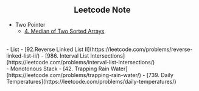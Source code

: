 <h2 align="center">
  Leetcode Note
</h2>

</p>

- Two Pointer
  - [4. Median of Two Sorted Arrays](https://leetcode.com/problems/median-of-two-sorted-arrays/)
<br>
- List
  - [92.Reverse Linked List II](https://leetcode.com/problems/reverse-linked-list-ii/)
  - [986. Interval List Intersections](https://leetcode.com/problems/interval-list-intersections/)
<br>
- Monotonous Stack
  - [42. Trapping Rain Water](https://leetcode.com/problems/trapping-rain-water/)
  - [739. Daily Temperatures](https://leetcode.com/problems/daily-temperatures/)
